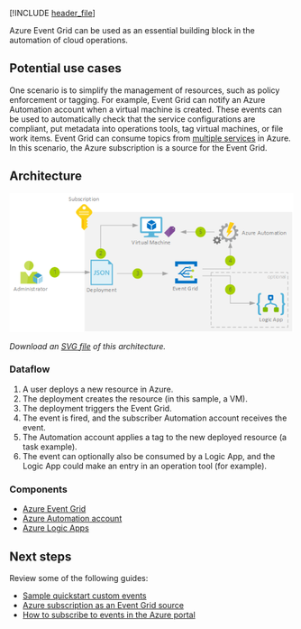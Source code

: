 [!INCLUDE [header_file](../../../includes/sol-idea-header.md)]

Azure Event Grid can be used as an essential building block in the automation of cloud operations.

## Potential use cases

One scenario is to simplify the management of resources, such as policy enforcement or tagging. For example, Event Grid can notify an Azure Automation account when a virtual machine is created. These events can be used to automatically check that the service configurations are compliant, put metadata into operations tools, tag virtual machines, or file work items. Event Grid can consume topics from [multiple services](/azure/event-grid/system-topics) in Azure. In this scenario, the Azure subscription is a source for the Event Grid.

## Architecture

![Architecture Diagram](../media/ops-automation-using-event-grid.png)

*Download an [SVG file](../media/ops-automation-using-event-grid.svg) of this architecture.*

### Dataflow

1. A user deploys a new resource in Azure.
1. The deployment creates the resource (in this sample, a VM).
1. The deployment triggers the Event Grid.
1. The event is fired, and the subscriber Automation account receives the event.
1. The Automation account applies a tag to the new deployed resource (a task example).
1. The event can optionally also be consumed by a Logic App, and the Logic App could make an entry in an operation tool (for example).

### Components

- [Azure Event Grid](/azure/event-grid/overview)
- [Azure Automation account](/azure/automation/quickstarts/create-azure-automation-account-portal)
- [Azure Logic Apps](/azure/logic-apps/logic-apps-overview)

## Next steps

Review some of the following guides:

- [Sample quickstart custom events](/azure/event-grid/custom-event-quickstart)
- [Azure subscription as an Event Grid source](/azure/event-grid/event-schema-subscriptions)
- [How to subscribe to events in the Azure portal](/azure/event-grid/subscribe-through-portal)
